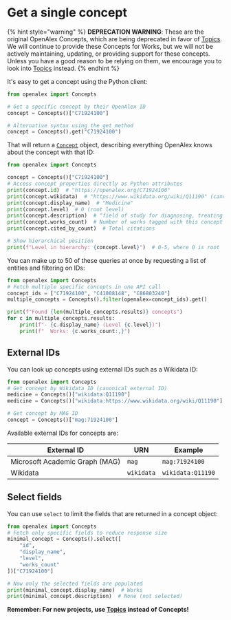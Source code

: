 # Get a single concept

{% hint style="warning" %}
**DEPRECATION WARNING**: These are the original OpenAlex Concepts, which are being deprecated in favor of [Topics](../topics/README.md). We will continue to provide these Concepts for Works, but we will not be actively maintaining, updating, or providing support for these concepts. Unless you have a good reason to be relying on them, we encourage you to look into [Topics](../topics/README.md) instead.
{% endhint %}

It's easy to get a concept using the Python client:

```python
from openalex import Concepts

# Get a specific concept by their OpenAlex ID
concept = Concepts()["C71924100"]

# Alternative syntax using the get method
concept = Concepts().get("C71924100")
```

That will return a [`Concept`](concept-object.md) object, describing everything OpenAlex knows about the concept with that ID:

```python
from openalex import Concepts

concept = Concepts()["C71924100"]
# Access concept properties directly as Python attributes
print(concept.id)  # "https://openalex.org/C71924100"
print(concept.wikidata)  # "https://www.wikidata.org/wiki/Q11190" (canonical ID)
print(concept.display_name)  # "Medicine"
print(concept.level)  # 0 (root level)
print(concept.description)  # "field of study for diagnosing, treating and preventing disease"
print(concept.works_count)  # Number of works tagged with this concept
print(concept.cited_by_count)  # Total citations

# Show hierarchical position
print(f"Level in hierarchy: {concept.level}")  # 0-5, where 0 is root
```

You can make up to 50 of these queries at once by requesting a list of entities and filtering on IDs:

```python
from openalex import Concepts
# Fetch multiple specific concepts in one API call
concept_ids = ["C71924100", "C41008148", "C86803240"]
multiple_concepts = Concepts().filter(openalex=concept_ids).get()

print(f"Found {len(multiple_concepts.results)} concepts")
for c in multiple_concepts.results:
    print(f"- {c.display_name} (Level {c.level})")
    print(f"  Works: {c.works_count:,}")
```

## External IDs

You can look up concepts using external IDs such as a Wikidata ID:

```python
from openalex import Concepts
# Get concept by Wikidata ID (canonical external ID)
medicine = Concepts()["wikidata:Q11190"]
medicine = Concepts()["wikidata:https://www.wikidata.org/wiki/Q11190"]  # Full URL

# Get concept by MAG ID
concept = Concepts()["mag:71924100"]
```

Available external IDs for concepts are:

| External ID | URN | Example |
|------------|-----|---------|
| Microsoft Academic Graph (MAG) | `mag` | `mag:71924100` |
| Wikidata | `wikidata` | `wikidata:Q11190` |

## Select fields

You can use `select` to limit the fields that are returned in a concept object:

```python
from openalex import Concepts
# Fetch only specific fields to reduce response size
minimal_concept = Concepts().select([
    "id",
    "display_name",
    "level",
    "works_count"
])["C71924100"]

# Now only the selected fields are populated
print(minimal_concept.display_name)  # Works
print(minimal_concept.description)  # None (not selected)
```

**Remember: For new projects, use [Topics](../topics/README.md) instead of Concepts!**
